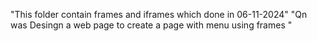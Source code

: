 "This folder contain frames and iframes which done in 06-11-2024"
"Qn was Desingn a web page to create a page with menu using frames "